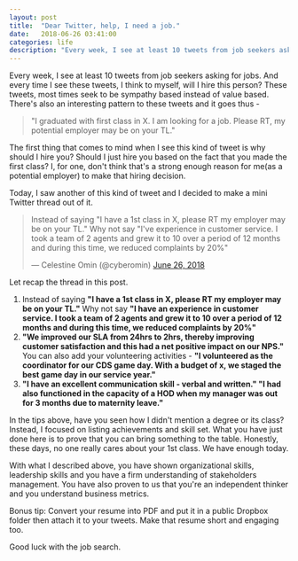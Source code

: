 ```yaml
---
layout: post
title:  "Dear Twitter, help, I need a job."
date:   2018-06-26 03:41:00
categories: life
description: "Every week, I see at least 10 tweets from job seekers asking for jobs. And everytime I see these tweets, I think to myself, will I hire this person?"
---
```


Every week, I see at least 10 tweets from job seekers asking for jobs. And every time I see these tweets, I think to myself, will I hire this person? These tweets, most times seek to be sympathy based instead of value based. There's also an interesting pattern to these tweets and it goes thus - 
> "I graduated with first class in X. I am looking for a job. Please RT, my potential employer may be on your TL."

The first thing that comes to mind when I see this kind of tweet is why should I hire you? Should I just hire you based on the fact that you made the first class? I, for one, don't think that's a strong enough reason for me(as a potential employer) to make that hiring decision.

Today, I saw another of this kind of tweet and I decided to make a mini Twitter thread out of it. 

<blockquote class="twitter-tweet" data-lang="en"><p lang="en" dir="ltr">Instead of saying &quot;I have a 1st class in X, please RT my employer may be on your TL.&quot; Why not say &quot;I&#39;ve experience in customer service. I took a team of 2 agents and grew it to 10 over a period of 12 months and during this time, we reduced complaints by 20%&quot;</p>&mdash; Celestine Omin (@cyberomin) <a href="https://twitter.com/cyberomin/status/1011601708248698882?ref_src=twsrc%5Etfw">June 26, 2018</a></blockquote>
<script async src="https://platform.twitter.com/widgets.js" charset="utf-8"></script>

Let recap the thread in this post.

1. Instead of saying **"I have a 1st class in X, please RT my employer may be on your TL."** Why not say **"I have an experience in customer service. I took a team of 2 agents and grew it to 10 over a period of 12 months and during this time, we reduced complaints by 20%"**
2. **"We improved our SLA from 24hrs to 2hrs, thereby improving customer satisfaction and this had a net positive impact on our NPS."** You can also add your volunteering activities - **"I volunteered as the coordinator for our CDS game day. With a budget of x, we staged the best game day in our service year."**
3. **"I have an excellent communication skill - verbal and written." "I had also functioned in the capacity of a HOD when my manager was out for 3 months due to maternity leave."**

In the tips above, have you seen how I didn't mention a degree or its class? Instead, I focused on listing achievements and skill set. What you have just done here is to prove that you can bring something to the table. Honestly, these days, no one really cares about your 1st class. We have enough today. 

With what I described above, you have shown organizational skills, leadership skills and you have a firm understanding of stakeholders management. You have also proven to us that you're an independent thinker and you understand business metrics.

Bonus tip: Convert your resume into PDF and put it in a public Dropbox folder then attach it to your tweets. Make that resume short and engaging too. 

Good luck with the job search.

